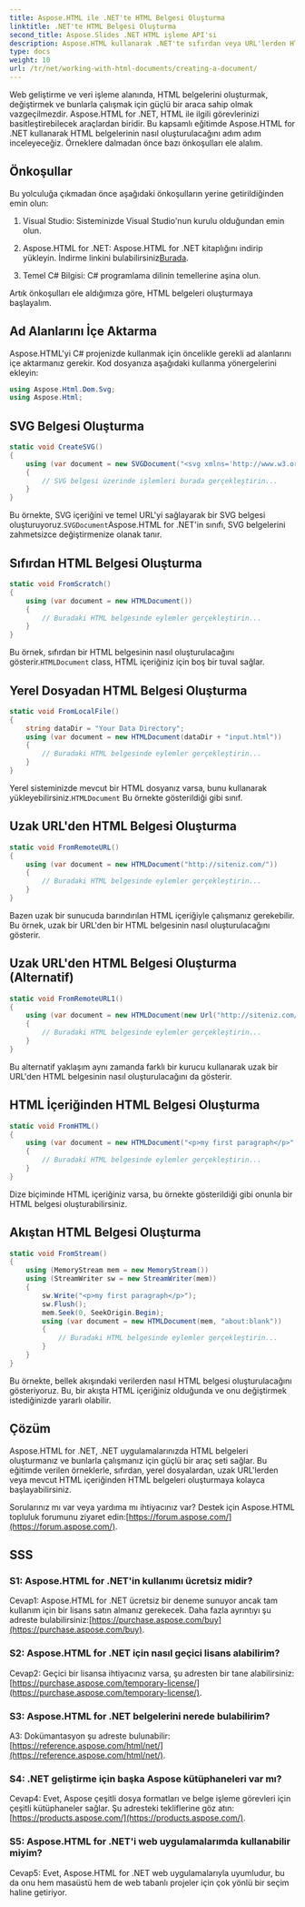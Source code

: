 ```yaml
---
title: Aspose.HTML ile .NET'te HTML Belgesi Oluşturma
linktitle: .NET'te HTML Belgesi Oluşturma
second_title: Aspose.Slides .NET HTML işleme API'si
description: Aspose.HTML kullanarak .NET'te sıfırdan veya URL'lerden HTML belgeleri oluşturmayı öğrenin. Web geliştiricileri için kapsamlı bir eğitim.
type: docs
weight: 10
url: /tr/net/working-with-html-documents/creating-a-document/
---
```


Web geliştirme ve veri işleme alanında, HTML belgelerini oluşturmak, değiştirmek ve bunlarla çalışmak için güçlü bir araca sahip olmak vazgeçilmezdir. Aspose.HTML for .NET, HTML ile ilgili görevlerinizi basitleştirebilecek araçlardan biridir. Bu kapsamlı eğitimde Aspose.HTML for .NET kullanarak HTML belgelerinin nasıl oluşturulacağını adım adım inceleyeceğiz. Örneklere dalmadan önce bazı önkoşulları ele alalım.

## Önkoşullar

Bu yolculuğa çıkmadan önce aşağıdaki önkoşulların yerine getirildiğinden emin olun:

1. Visual Studio: Sisteminizde Visual Studio'nun kurulu olduğundan emin olun.

2.  Aspose.HTML for .NET: Aspose.HTML for .NET kitaplığını indirip yükleyin. İndirme linkini bulabilirsiniz[Burada](https://releases.aspose.com/html/net/).

3. Temel C# Bilgisi: C# programlama dilinin temellerine aşina olun.

Artık önkoşulları ele aldığımıza göre, HTML belgeleri oluşturmaya başlayalım.

## Ad Alanlarını İçe Aktarma

Aspose.HTML'yi C# projenizde kullanmak için öncelikle gerekli ad alanlarını içe aktarmanız gerekir. Kod dosyanıza aşağıdaki kullanma yönergelerini ekleyin:

```csharp
using Aspose.Html.Dom.Svg;
using Aspose.Html;
```

## SVG Belgesi Oluşturma

```csharp
static void CreateSVG()
{
    using (var document = new SVGDocument("<svg xmlns='http://www.w3.org/2000/svg'><circle cx='50' cy='50' r='40'/></svg>", "about:blank"))
    {
        // SVG belgesi üzerinde işlemleri burada gerçekleştirin...
    }
}
```

 Bu örnekte, SVG içeriğini ve temel URL'yi sağlayarak bir SVG belgesi oluşturuyoruz.`SVGDocument`Aspose.HTML for .NET'in sınıfı, SVG belgelerini zahmetsizce değiştirmenize olanak tanır.

## Sıfırdan HTML Belgesi Oluşturma

```csharp
static void FromScratch()
{
    using (var document = new HTMLDocument())
    {
        // Buradaki HTML belgesinde eylemler gerçekleştirin...
    }
}
```

 Bu örnek, sıfırdan bir HTML belgesinin nasıl oluşturulacağını gösterir.`HTMLDocument` class, HTML içeriğiniz için boş bir tuval sağlar.

## Yerel Dosyadan HTML Belgesi Oluşturma

```csharp
static void FromLocalFile()
{
    string dataDir = "Your Data Directory";
    using (var document = new HTMLDocument(dataDir + "input.html"))
    {
        // Buradaki HTML belgesinde eylemler gerçekleştirin...
    }
}
```

 Yerel sisteminizde mevcut bir HTML dosyanız varsa, bunu kullanarak yükleyebilirsiniz.`HTMLDocument` Bu örnekte gösterildiği gibi sınıf.

## Uzak URL'den HTML Belgesi Oluşturma

```csharp
static void FromRemoteURL()
{
    using (var document = new HTMLDocument("http://siteniz.com/"))
    {
        // Buradaki HTML belgesinde eylemler gerçekleştirin...
    }
}
```

Bazen uzak bir sunucuda barındırılan HTML içeriğiyle çalışmanız gerekebilir. Bu örnek, uzak bir URL'den bir HTML belgesinin nasıl oluşturulacağını gösterir.

## Uzak URL'den HTML Belgesi Oluşturma (Alternatif)

```csharp
static void FromRemoteURL1()
{
    using (var document = new HTMLDocument(new Url("http://siteniz.com/")))
    {
        // Buradaki HTML belgesinde eylemler gerçekleştirin...
    }
}
```

Bu alternatif yaklaşım aynı zamanda farklı bir kurucu kullanarak uzak bir URL'den HTML belgesinin nasıl oluşturulacağını da gösterir.

## HTML İçeriğinden HTML Belgesi Oluşturma

```csharp
static void FromHTML()
{
    using (var document = new HTMLDocument("<p>my first paragraph</p>", "."))
    {
        // Buradaki HTML belgesinde eylemler gerçekleştirin...
    }
}
```

Dize biçiminde HTML içeriğiniz varsa, bu örnekte gösterildiği gibi onunla bir HTML belgesi oluşturabilirsiniz.

## Akıştan HTML Belgesi Oluşturma

```csharp
static void FromStream()
{
    using (MemoryStream mem = new MemoryStream())
    using (StreamWriter sw = new StreamWriter(mem))
    {
        sw.Write("<p>my first paragraph</p>");
        sw.Flush();
        mem.Seek(0, SeekOrigin.Begin);
        using (var document = new HTMLDocument(mem, "about:blank"))
        {
            // Buradaki HTML belgesinde eylemler gerçekleştirin...
        }
    }
}
```

Bu örnekte, bellek akışındaki verilerden nasıl HTML belgesi oluşturulacağını gösteriyoruz. Bu, bir akışta HTML içeriğiniz olduğunda ve onu değiştirmek istediğinizde yararlı olabilir.

## Çözüm

Aspose.HTML for .NET, .NET uygulamalarınızda HTML belgeleri oluşturmanız ve bunlarla çalışmanız için güçlü bir araç seti sağlar. Bu eğitimde verilen örneklerle, sıfırdan, yerel dosyalardan, uzak URL'lerden veya mevcut HTML içeriğinden HTML belgeleri oluşturmaya kolayca başlayabilirsiniz.

 Sorularınız mı var veya yardıma mı ihtiyacınız var? Destek için Aspose.HTML topluluk forumunu ziyaret edin:[https://forum.aspose.com/](https://forum.aspose.com/).

## SSS

### S1: Aspose.HTML for .NET'in kullanımı ücretsiz midir?
 Cevap1: Aspose.HTML for .NET ücretsiz bir deneme sunuyor ancak tam kullanım için bir lisans satın almanız gerekecek. Daha fazla ayrıntıyı şu adreste bulabilirsiniz:[https://purchase.aspose.com/buy](https://purchase.aspose.com/buy).

### S2: Aspose.HTML for .NET için nasıl geçici lisans alabilirim?
 Cevap2: Geçici bir lisansa ihtiyacınız varsa, şu adresten bir tane alabilirsiniz:[https://purchase.aspose.com/temporary-license/](https://purchase.aspose.com/temporary-license/).

### S3: Aspose.HTML for .NET belgelerini nerede bulabilirim?
 A3: Dokümantasyon şu adreste bulunabilir:[https://reference.aspose.com/html/net/](https://reference.aspose.com/html/net/).

### S4: .NET geliştirme için başka Aspose kütüphaneleri var mı?
 Cevap4: Evet, Aspose çeşitli dosya formatları ve belge işleme görevleri için çeşitli kütüphaneler sağlar. Şu adresteki tekliflerine göz atın:[https://products.aspose.com/](https://products.aspose.com/).

### S5: Aspose.HTML for .NET'i web uygulamalarımda kullanabilir miyim?
Cevap5: Evet, Aspose.HTML for .NET web uygulamalarıyla uyumludur, bu da onu hem masaüstü hem de web tabanlı projeler için çok yönlü bir seçim haline getiriyor.
